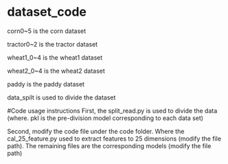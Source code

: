 # dataset_code

corn0~5 is the corn dataset

tractor0~2 is the tractor dataset

wheat1_0~4 is the wheat1 dataset

wheat2_0~4 is the wheat2 dataset

paddy is the paddy dataset

data_spilt is used to divide the dataset

#Code usage instructions
First, the split_read.py is used to divide the data (where. pkl is the pre-division model corresponding to each data set)

Second, modify the code file under the code folder.
Where the cal_25_feature.py used to extract features to 25 dimensions (modify the file path).
The remaining files are the corresponding models (modify the file path)
